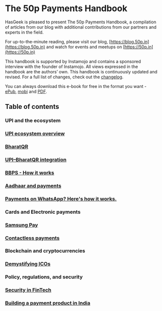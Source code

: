 # **The 50p Payments Handbook**

HasGeek is pleased to present The 50p Payments Handbook, a compilation of articles from our blog with additional contributions from our partners and experts in the field.

For up-to-the-minute reading, please visit our blog, [https://blog.50p.in](https://blog.50p.in) and watch for events and meetups on [https://50p.in](https://50p.in)

This handbook is supported by Instamojo and contains a sponsored interview with the founder of Instamojo. All views expressed in the handbook are the authors’ own. This handbook is continuously updated and revised. For a full list of changes, check out the [changelog](/changelog.md).

You can always download this e-book for free in the format you want - [ePub](https://www.gitbook.com/download/epub/book/hasgeek/50p-handbook), [mobi](https://www.gitbook.com/download/mobi/book/hasgeek/50p-handbook) and [PDF](https://www.gitbook.com/download/pdf/book/hasgeek/50p-handbook).

## Table of contents

### UPI and the ecosystem

### [UPI ecosystem overview](/upi-ecosystem-overview.md)

### [BharatQR](#bharatqr)

### [UPI–BharatQR integration](/upi-bharat-qr-integration.md)

### [BBPS - How it works](/bbps-how-it-works.md)

### [Aadhaar and payments](/aadhaar-and-payments.md)

### [Payments on WhatsApp? Here's how it works.](/payments-on-whatsapp-heres-how-it-works.md)

### Cards and Electronic payments

### [Samsung Pay](/samsung-pay.md)

### [Contactless payments](/contactless-payments.md)

### Blockchain and cryptocurrencies

### [Demystifying ICOs](/demystifying-icos.md)

### Policy, regulations, and security

### [Security in FinTech](/security-in-fintech.md)

### [Building a payment product in India](/building-a-payment-product-in-india.md)

### 



